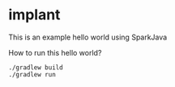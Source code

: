 # implant
This is an example hello world using SparkJava

How to run this hello world?

```
./gradlew build
./gradlew run
```

